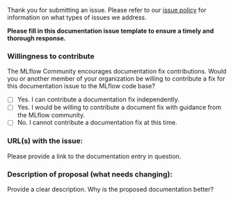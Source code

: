 Thank you for submitting an issue. Please refer to our [issue policy](https://www.github.com/mlflow/mlflow/blob/master/ISSUE_POLICY.md) for information on what types of issues we address.

**Please fill in this documentation issue template to ensure a timely and thorough response.**

### Willingness to contribute
The MLflow Community encourages documentation fix contributions. Would you or another member of your organization be willing to contribute a fix for this documentation issue to the MLflow code base?

- [ ] Yes. I can contribute a documentation fix independently.
- [ ] Yes. I would be willing to contribute a document fix with guidance from the MLflow community.
- [ ] No. I cannot contribute a documentation fix at this time.

### URL(s) with the issue:

Please provide a link to the documentation entry in question.

### Description of proposal (what needs changing):
Provide a clear description. Why is the proposed documentation better?

